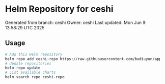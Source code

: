 # Helm Repository for ceshi
Generated from branch: ceshi
Owner: ceshi
Last updated: Mon Jun  9 13:58:29 UTC 2025

## Usage
```bash
# Add this Helm repository
helm repo add ceshi-repo https://raw.githubusercontent.com/budiuyun/appStore/helm-ceshi/
# Update repositories
helm repo update
# List available charts
helm search repo ceshi-repo
```
